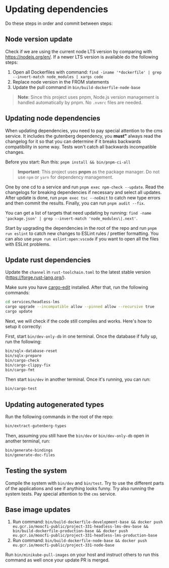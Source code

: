 # Updating dependencies

Do these steps in order and commit between steps:

## Node version update

Check if we are using the current node LTS version by comparing with https://nodejs.org/en/. If a newer LTS version is available do the following steps:

1. Open all Dockerfiles with command: `find -iname '*dockerfile' | grep --invert-match node_modules | xargs code`
2. Replace node version in the FROM statements
3. Update the pull command in `bin/build-dockerfile-node-base`

> **Note**: Since this project uses pnpm, Node.js version management is handled automatically by pnpm. No `.nvmrc` files are needed.

## Updating node dependencies

When updating dependencies, you need to pay special attention to the cms service. It includes the gutenberg dependency, you **must"** always read the changelog for it so that you can determine if it breaks backwards compatibility in some way. Tests won't catch all backwards incompatible changes.

Before you start: Run this: `pnpm install && bin/pnpm-ci-all`

> **Important**: This project uses **pnpm** as the package manager. Do not use `npm` or `yarn` for dependency management.

One by one cd to a service and run `pnpm exec npm-check --update`. Read the changelogs for breaking dependencies if necessary and select all updates. After update is done, run `pnpm exec tsc --noEmit` to catch new type errors and then commit the results. Finally, you can run `pnpm audit --fix`.

You can get a list of targets that need updating by running: `find -name 'package.json' | grep --invert-match 'node_modules\|.next'`.

Start by upgrading the dependencies in the root of the repo and run `pnpm run eslint` to catch new changes to ESLint rules / prettier formatting. You can also use `pnpm run eslint:open:vscode` if you want to open all the files with ESLint problems.

## Update rust dependencies

Update the `channel` in `rust-toolchain.toml` to the latest stable version (https://forge.rust-lang.org/).

Make sure you have [cargo-edit](https://github.com/killercup/cargo-edit) installed. After that, run the following commands:

```bash
cd services/headless-lms
cargo upgrade --incompatible allow --pinned allow --recursive true
cargo update
```

Next, we will check if the code still compiles and works. Here's how to setup it correctly:

First, start `bin/dev-only-db` in one terminal. Once the database if fully up, run the following:

```bash
bin/sqlx-database-reset
bin/sqlx-prepare
bin/cargo-check
bin/cargo-clippy-fix
bin/cargo-fmt
```

Then start `bin/dev` in another terminal. Once it's running, you can run:

```bash
bin/cargo-test
```

## Updating autogenerated types

Run the following commands in the root of the repo:

```bash
bin/extract-gutenberg-types
```

Then, assuming you still have the `bin/dev` or `bin/dev-only-db` open in another terminal, run:

```bash
bin/generate-bindings
bin/generate-doc-files
```

## Testing the system

Compile the system with `bin/dev` and `bin/test`. Try to use the different parts of the applications and see if anything looks funny. Try also running the system tests. Pay special attention to the `cms` service.

## Base image updates

1. Run command: `bin/build-dockerfile-development-base && docker push eu.gcr.io/moocfi-public/project-331-headless-lms-dev-base && bin/build-dockerfile-production-base && docker push eu.gcr.io/moocfi-public/project-331-headless-lms-production-base`
2. Run command: `bin/build-dockerfile-node-base && docker push eu.gcr.io/moocfi-public/project-331-node-base`

Run `bin/minikube-pull-images` on your host and instruct others to run this command as well once your update PR is merged.
